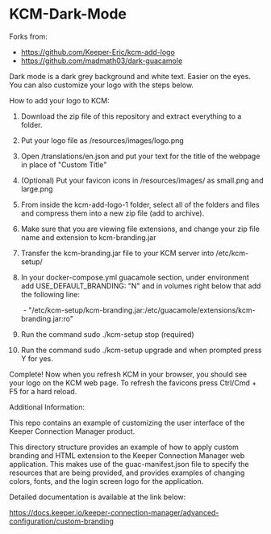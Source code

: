 # KCM-Dark-Mode


Forks from:
- https://github.com/Keeper-Eric/kcm-add-logo
- https://github.com/madmath03/dark-guacamole

Dark mode is a dark grey background and white text. Easier on the eyes. You can also customize your logo with the steps below.

How to add your logo to KCM:
1. Download the zip file of this repository and extract everything to a folder.
2. Put your logo file as /resources/images/logo.png
3. Open /translations/en.json and put your text for the title of the webpage in place of "Custom Title"
4. (Optional) Put your favicon icons in /resources/images/ as small.png and large.png
5. From inside the kcm-add-logo-1 folder, select all of the folders and files and compress them into a new zip file (add to archive).
6. Make sure that you are viewing file extensions, and change your zip file name and extension to kcm-branding.jar
7. Transfer the kcm-branding.jar file to your KCM server into /etc/kcm-setup/
8. In your docker-compose.yml guacamole section, under environment add USE_DEFAULT_BRANDING: "N" and in volumes right below that add the following line:
   
   &nbsp;-&nbsp;"/etc/kcm-setup/kcm-branding.jar:/etc/guacamole/extensions/kcm-branding.jar:ro"

10. Run the command sudo ./kcm-setup stop (required)
11. Run the command sudo ./kcm-setup upgrade and when prompted press Y for yes.

Complete! Now when you refresh KCM in your browser, you should see your logo on the KCM web page. To refresh the favicons press Ctrl/Cmd + F5 for a hard reload.

Additional Information:

This repo contains an example of customizing the user interface of the Keeper Connection Manager product.

This directory structure provides an example of how to apply custom branding
and HTML extension to the Keeper Connection Manager web application. This makes use
of the guac-manifest.json file to specify the resources that are being provided,
and provides examples of changing colors, fonts, and the login screen logo for
the application.

Detailed documentation is available at the link below:

https://docs.keeper.io/keeper-connection-manager/advanced-configuration/custom-branding
